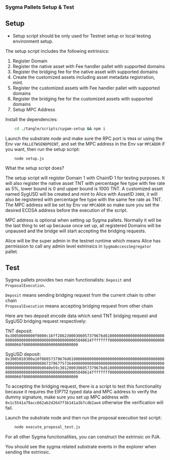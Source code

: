 ### Sygma Pallets Setup & Test

## Setup

- Setup script should be only used for Testnet setup or local testing environment setup.  

The setup script includes the following extrinsics:
1. Register Domain
2. Register the native asset with Fee handler pallet with supported domains
3. Register the bridging fee for the native asset with supported domains
4. Create the customized assets including asset metadata registration, mint.
5. Register the customized assets with Fee handler pallet with supported domains 
6. Register the bridging fee for the customized assets with supported domains
7. Setup MPC Address

Install the dependencies:
```bash
    cd ./tangle/scripts/sygam-setup && npm i
```

Launch the substrate node and make sure the RPC port is `9944` or using the Env var `PALLETWSENDPOINT`, and set the MPC address in the Env var `MPCADDR` if you want, then run the setup script:
```bash
    node setup.js  
```

What the setup script does?

The setup script will register Domain 1 with ChainID 1 for testing purposes. It will also register the native asset TNT with percentage fee type 
with fee rate as 5%, lower bound is 0 and upper bound is 1000 TNT. A customized asset named SygUSD will be created and mint to Alice with AssetID `2000`,
it will also be registered with percentage fee type with the same fee rate as TNT. The MPC address will be set by Env var `MPCADDR` so make sure you set the desired
ECDSA address before the execution of the script.

MPC address is optional when setting up Sygma pallets. Normally it will be the last thing to set up because once set up, all registered Domains will be unpaused and the bridge will start accepting the bridging requests.

Alice will be the super admin in the testnet runtime which means Alice has permission to call any admin level extrinsics in `SygmaAccessSegregator` pallet.

## Test

Sygma pallets provides two main functionalists: `Deposit` and `ProposalExecution`.

`Deposit` means sending bridging request from the current chain to other chain  
`ProposalExecution` means accepting bridging request from other chain

Here are two deposit encode data which send TNT bridging request and SygUSD bridging request respectively:

TNT deposit:
`0x30050000000f0000c16ff28623000306057379676d6100000000000000000000000000000000000000000000000000000005040614ffffffff0000000000000000000000000000066f000000000000000000000000`

SygUSD deposit:
`0x3005010300a10f06057379676d6100000000000000000000000000000000000000000000000000000006067379677573640000000000000000000000000000000000000000000000000000000b0040e59c3012000306057379676d6100000000000000000000000000000000000000000000000000000005040614ffffffff0000000000000000000000000000066f000000000000000000000000`

To accepting the bridging request, there is a script to test this functionality because it requires the EIP712 typed data and MPC address to verify the dummy signature, make sure you set up MPC address with `0x1c5541a79acc662ab2d2647f3b141a3b7cdb2ae4` otherwise the verification will fail.

Launch the substrate node and then run the proposal execution test script:
```bash
    node execute_proposal_test.js
```

For all other Sygma functionalities, you can construct the extrinsic on PJA.  

You should see the sygma related substrate events in the explorer when sending the extrinsic.


